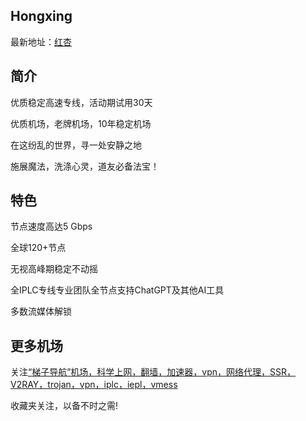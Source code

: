 ## Hongxing

最新地址：[红杏](https://hx666.info/#/register?code=JVe7etFj)

## 简介

优质稳定高速专线，活动期试用30天

优质机场，老牌机场，10年稳定机场

在这纷乱的世界，寻一处安静之地

施展魔法，洗涤心灵，道友必备法宝！

## 特色

节点速度高达5 Gbps

全球120+节点

无视高峰期稳定不动摇

全IPLC专线专业团队全节点支持ChatGPT及其他AI工具

多数流媒体解锁

## 更多机场

关注[“梯子导航”机场，科学上网，翻墙，加速器，vpn，网络代理，SSR，V2RAY，trojan，vpn，iplc，iepl，vmess](https://tzdaohang.com/)

收藏夹关注，以备不时之需!
